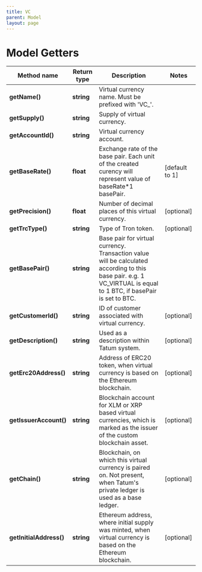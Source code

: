 ```yaml
---
title: VC
parent: Model
layout: page
---
```


# Model Getters

Method name | Return type | Description | Notes
------------ | ------------- | ------------- | -------------
**getName()** | **string** | Virtual currency name. Must be prefixed with 'VC_'. |
**getSupply()** | **string** | Supply of virtual currency. |
**getAccountId()** | **string** | Virtual currency account. |
**getBaseRate()** | **float** | Exchange rate of the base pair. Each unit of the created curency will represent value of baseRate*1 basePair. | [default to 1]
**getPrecision()** | **float** | Number of decimal places of this virtual currency. | [optional]
**getTrcType()** | **string** | Type of Tron token. | [optional]
**getBasePair()** | **string** | Base pair for virtual currency. Transaction value will be calculated according to this base pair. e.g. 1 VC_VIRTUAL is equal to 1 BTC, if basePair is set to BTC. |
**getCustomerId()** | **string** | ID of customer associated with virtual currency. | [optional]
**getDescription()** | **string** | Used as a description within Tatum system. | [optional]
**getErc20Address()** | **string** | Address of ERC20 token, when virtual currency is based on the Ethereum blockchain. | [optional]
**getIssuerAccount()** | **string** | Blockchain account for XLM or XRP based virtual currencies, which is marked as the issuer of the custom blockchain asset. | [optional]
**getChain()** | **string** | Blockchain, on which this virtual currency is paired on. Not present, when Tatum's private ledger is used as a base ledger. | [optional]
**getInitialAddress()** | **string** | Ethereum address, where initial supply was minted, when virtual currency is based on the Ethereum blockchain. | [optional]

